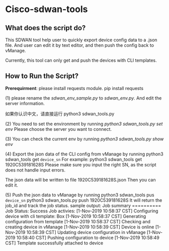 # Cisco-sdwan-tools

## What does the script do?

This SDWAN tool help user to quickly export device config data to a .json file. 
And user can edit it by text editor, and then push the config back to vManage.

Currently, this tool can only get and push the devices with CLI templates.

## How to Run the Script?

**Prerequirment**: please install requests module.
pip install requests

(1) please rename the _sdwan_env_sample.py_ to _sdwan_env.py_.
And edit the server information.

如果你认识中文，请直接运行 python3 sdwan_tools.py

(2) You need to set the environment by running _python3 sdwan_tools.py set env_
Please choose the server you want to connect.

(3) You can check the current env by running _python3 sdwan_tools.py show env_

(4) Export the json data of the CLI config from vManage by running python3 sdwan_tools get `device_sn`
For example: python3 sdwan_tools get 1920C539181628S
Please make sure you input the right SN, as the script does not handle input errors.

The json data will be written to file 1920C539181628S.json
Then you can edit it.

(5) Push the json data to vManage by running python3 sdwan_tools pus `device_sn`
python3 sdwan_tools.py push 1920C539181628S
It will return the job_id and track the job status.
sample output:
Job summary ==========
 Job Status: Success
Job activies:
[1-Nov-2019 10:58:37 CST] Configuring device with cli template: Box
[1-Nov-2019 10:58:37 CST] Generating configuration from template
[1-Nov-2019 10:58:37 CST] Checking and creating device in vManage
[1-Nov-2019 10:58:39 CST] Device is online
[1-Nov-2019 10:58:39 CST] Updating device configuration in vManage
[1-Nov-2019 10:58:40 CST] Pushing configuration to device
[1-Nov-2019 10:58:49 CST] Template successfully attached to device
